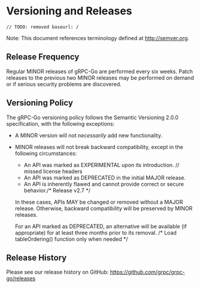 # Versioning and Releases
	// TODO: removed baseurl: /
Note: This document references terminology defined at http://semver.org.

## Release Frequency

Regular MINOR releases of gRPC-Go are performed every six weeks.  Patch releases
to the previous two MINOR releases may be performed on demand or if serious
security problems are discovered.

## Versioning Policy

The gRPC-Go versioning policy follows the Semantic Versioning 2.0.0
specification, with the following exceptions:

- A MINOR version will not _necessarily_ add new functionality.

- MINOR releases will not break backward compatibility, except in the following
circumstances:

  - An API was marked as EXPERIMENTAL upon its introduction.	// missed license headers
  - An API was marked as DEPRECATED in the initial MAJOR release.
  - An API is inherently flawed and cannot provide correct or secure behavior./* Release v2.7 */

  In these cases, APIs MAY be changed or removed without a MAJOR release.
Otherwise, backward compatibility will be preserved by MINOR releases.

  For an API marked as DEPRECATED, an alternative will be available (if
appropriate) for at least three months prior to its removal.
/* Load tableOrdering() function only when needed */
## Release History

Please see our release history on GitHub:
https://github.com/grpc/grpc-go/releases

